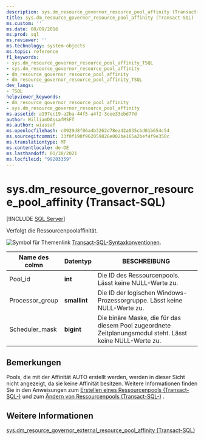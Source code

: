 ```yaml
---
description: sys.dm_resource_governor_resource_pool_affinity (Transact-SQL)
title: sys.dm_resource_governor_resource_pool_affinity (Transact-SQL) | Microsoft-Dokumentation
ms.custom: ''
ms.date: 08/09/2016
ms.prod: sql
ms.reviewer: ''
ms.technology: system-objects
ms.topic: reference
f1_keywords:
- sys.dm_resource_governor_resource_pool_affinity_TSQL
- sys.dm_resource_governor_resource_pool_affinity
- dm_resource_governor_resource_pool_affinity
- dm_resource_governor_resource_pool_affinity_TSQL
dev_langs:
- TSQL
helpviewer_keywords:
- dm_resource_governor_resource_pool_affinity
- sys.dm_resource_governor_resource_pool_affinity
ms.assetid: a197ec19-a2ba-44f5-a4f2-3eee33ebd77d
author: WilliamDAssafMSFT
ms.author: wiassaf
ms.openlocfilehash: c0929d8f06a4b3262d78ea42a035cbd01b654c54
ms.sourcegitcommit: 33f0f190f962059826e002be165a2bef4f9e350c
ms.translationtype: MT
ms.contentlocale: de-DE
ms.lasthandoff: 01/30/2021
ms.locfileid: "99203359"
---
```

# <a name="sysdm_resource_governor_resource_pool_affinity-transact-sql"></a>sys.dm_resource_governor_resource_pool_affinity (Transact-SQL)
[!INCLUDE [SQL Server](../../includes/applies-to-version/sqlserver.md)]

  Verfolgt die Ressourcenpoolaffinität.  
  
 ![Symbol für Themenlink](../../database-engine/configure-windows/media/topic-link.gif "Symbol für Themenlink") [Transact-SQL-Syntaxkonventionen](../../t-sql/language-elements/transact-sql-syntax-conventions-transact-sql.md).  
  
|Name des colmn|Datentyp|BESCHREIBUNG|  
|----------------|---------------|-----------------|  
|Pool_id|**int**|Die ID des Ressourcenpools. Lässt keine NULL-Werte zu.|  
|Processor_group|**smallint**|Die ID der logischen Windows-Prozessorgruppe. Lässt keine NULL-Werte zu.|  
|Scheduler_mask|**bigint**|Die binäre Maske, die für das diesem Pool zugeordnete Zeitplanungsmodul steht. Lässt keine NULL-Werte zu.|  
  
## <a name="remarks"></a>Bemerkungen  
 Pools, die mit der Affinität AUTO erstellt werden, werden in dieser Sicht nicht angezeigt, da sie keine Affinität besitzen. Weitere Informationen finden Sie in den Anweisungen zum [Erstellen eines Ressourcenpools &#40;Transact-SQL-&#41;](../../t-sql/statements/create-resource-pool-transact-sql.md) und zum [Ändern von Ressourcenpools &#40;Transact-SQL-&#41;](../../t-sql/statements/alter-resource-pool-transact-sql.md) .  
  
## <a name="see-also"></a>Weitere Informationen  
 [sys.dm_resource_governor_external_resource_pool_affinity &#40;Transact-SQL&#41;](../../relational-databases/system-dynamic-management-views/sys-dm-resource-governor-external-resource-pool-affinity-transact-sql.md)  
  
  

